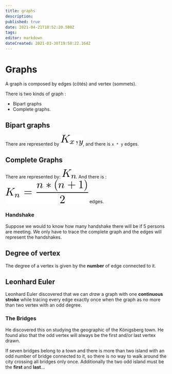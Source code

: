 ```yaml
---
title: graphs
description: 
published: true
date: 2021-04-21T18:52:20.580Z
tags: 
editor: markdown
dateCreated: 2021-03-30T19:58:22.164Z
---
```


# Graphs

A graph is composed by edges (côtés) and vertex (sommets).

There is two kinds of graph :  
 - Bipart graphs
 - Complete graphs.

## Bipart graphs

There are represented by ![Bipartgraphe](/uploads/bipartgraphe.png "Bipartgraphe"), and there is `x * y` edges.

## Complete Graphs

There are represented by: ![Graphcomplet](/uploads/graphcomplet.png "Graphcomplet"). And there is : ![Edgeofcompletegraph](/uploads/edgeofcompletegraph.png "Edgeofcompletegraph") edges.

### Handshake

Suppose we would to know how many handshake there will be if 5 persons are meeting. We only have to trace the complete graph and the edges will represent the handshakes.

## Degree of vertex

The degree of a vertex is given by the **number** of edge connected to it.

## Leonhard Euler

Leonhard Euler discovered that we can *draw* a graph with one **continuous stroke** while tracing every edge exactly once when the graph as no more than two vertex with an odd degree.

### The Bridges

He discovered this on studying the geographic of the Königsberg town. He found also that the odd vertex will always be the first and/or last vertex drawn.

If seven bridges belong to a town and there is more than two island with an odd number of bridge connected to it, so there is no way to walk around the city crossing all bridges only once. Additionally the two odd island must be the **first** and **last**... 
